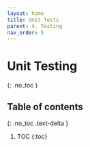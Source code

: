 ```yaml
---
layout: home
title: Unit Tests
parent: 4. Testing
nav_order: 5
---
```


# Unit Testing
{: .no_toc }

## Table of contents
{: .no_toc .text-delta }

1. TOC
{:toc}
